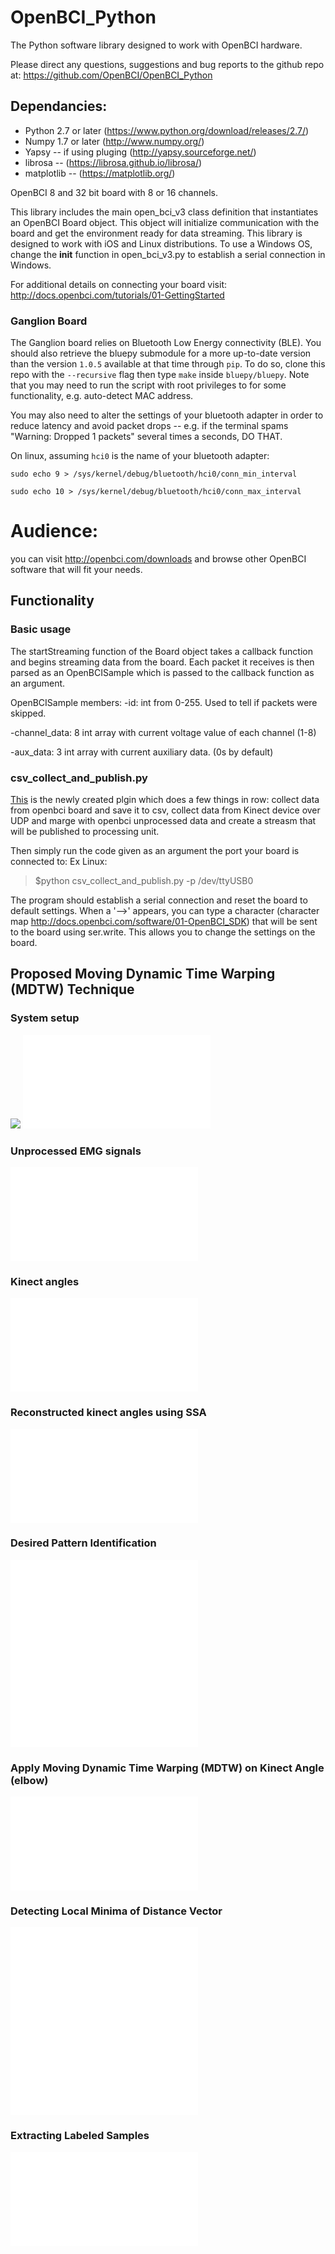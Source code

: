 OpenBCI_Python
==============

The Python software library designed to work with OpenBCI hardware.

Please direct any questions, suggestions and bug reports to the github repo at: https://github.com/OpenBCI/OpenBCI_Python

## Dependancies:

* Python 2.7 or later (https://www.python.org/download/releases/2.7/)
* Numpy 1.7 or later (http://www.numpy.org/)
* Yapsy -- if using pluging (http://yapsy.sourceforge.net/)
* librosa -- (https://librosa.github.io/librosa/)
* matplotlib -- (https://matplotlib.org/)

OpenBCI 8 and 32 bit board with 8 or 16 channels.

This library includes the main open_bci_v3 class definition that instantiates an OpenBCI Board object. This object will initialize communication with the board and get the environment ready for data streaming. This library is designed to work with iOS and Linux distributions. To use a Windows OS, change the __init__ function in open_bci_v3.py to establish a serial connection in Windows.

For additional details on connecting your board visit: http://docs.openbci.com/tutorials/01-GettingStarted

### Ganglion Board

The Ganglion board relies on Bluetooth Low Energy connectivity (BLE). You should also retrieve the bluepy submodule for a more up-to-date version than the version `1.0.5` available at that time through `pip`. To do so, clone this repo with the `--recursive` flag then type `make` inside `bluepy/bluepy`. Note that you may need to run the script with root privileges to for some functionality, e.g. auto-detect MAC address.

You may also need to alter the settings of your bluetooth adapter in order to reduce latency and avoid packet drops -- e.g. if the terminal spams "Warning: Dropped 1 packets" several times a seconds, DO THAT.

On linux, assuming `hci0` is the name of your bluetooth adapter:

`sudo echo 9 > /sys/kernel/debug/bluetooth/hci0/conn_min_interval`

`sudo echo 10 > /sys/kernel/debug/bluetooth/hci0/conn_max_interval`

# Audience:

you can visit http://openbci.com/downloads and browse other OpenBCI software that will fit your needs.

## Functionality

### Basic usage

The startStreaming function of the Board object takes a callback function and begins streaming data from the board. Each packet it receives is then parsed as an OpenBCISample which is passed to the callback function as an argument. 

OpenBCISample members:
-id:
	int from 0-255. Used to tell if packets were skipped.

-channel_data:
	8 int array with current voltage value of each channel (1-8)

-aux_data:
	3 int array with current auxiliary data. (0s by default)

### csv_collect_and_publish.py


[This](https://github.com/GPrathap/OpenBCI_Python/blob/master/plugins/csv_collect_and_publish.py) is the newly created plgin which does a few things in row: collect data from openbci board and save it to csv, collect data from Kinect device over UDP and marge with openbci unprocessed data and create a streasm that will be published to processing unit.


Then simply run the code given as an argument the port your board is connected to:
Ex Linux:
> $python csv_collect_and_publish.py -p /dev/ttyUSB0 

The program should establish a serial connection and reset the board to default settings. When a '-->' appears, you can type a character (character map http://docs.openbci.com/software/01-OpenBCI_SDK)  that will be sent to the board using ser.write. This allows you to change the settings on the board. 

## Proposed Moving Dynamic Time Warping (MDTW) Technique
### System setup 
![](../master/images/seated.tif)
![](../master/images/data_acquisition.pdf)
### Unprocessed EMG signals 
![](../master/images/RAW_EMG_SIGNALS.pdf)
### Kinect angles 
![](../master/images/kinect_angles_raw.pdf)
### Reconstructed kinect angles using SSA
![](../master/images/kinect_angles_reconstructed.pdf)
### Desired Pattern Identification
![](../master/images/bicep_motion_of_interest.pdf)
![](../master/images/straight_up_motion_of_interest.pdf)
### Apply Moving Dynamic Time Warping (MDTW) on Kinect Angle (elbow)
![](../master/images/dtw_mapping.pdf)
### Detecting Local Minima of Distance Vector
![](../master/images/local_minima_with_0_5.pdf)
![](../master/images/local_minima_with_recursive.pdf)
### Extracting Labeled Samples
![](../master/images/dwt_result.pdf)






